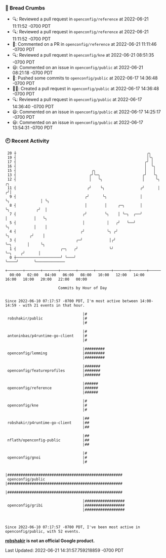 ### 🍞 Bread Crumbs

 * 🔍: Reviewed a pull request in  `openconfig/reference` at 2022-06-21 11:11:52 -0700 PDT
 * 🔍: Reviewed a pull request in  `openconfig/reference` at 2022-06-21 11:11:52 -0700 PDT
 * 💬: Commented on a PR in  `openconfig/reference` at 2022-06-21 11:11:46 -0700 PDT
 * 🔍: Reviewed a pull request in  `openconfig/kne` at 2022-06-21 08:51:35 -0700 PDT
 * 😃: Commented on an issue in `openconfig/public` at 2022-06-21 08:21:18 -0700 PDT
 * 🚢: Pushed some commits to `openconfig/public` at 2022-06-17 14:36:48 -0700 PDT
 * ✍🏼: Created a pull request in `openconfig/public` at 2022-06-17 14:36:48 -0700 PDT
 * 🔍: Reviewed a pull request in  `openconfig/public` at 2022-06-17 14:36:40 -0700 PDT
 * 😃: Commented on an issue in `openconfig/public` at 2022-06-17 14:25:17 -0700 PDT
 * 😃: Commented on an issue in `openconfig/public` at 2022-06-17 13:54:31 -0700 PDT

### 🕘 Recent Activity
```
 20 ┼                                                           ╭╮
 19 ┤                                                           │╰╮
 17 ┤                                                          ╭╯ │
 16 ┤                                                          │  ╰╮
 15 ┤                                  ╭╮                      │   │
 13 ┤                                 ╭╯╰─╮                   ╭╯   ╰╮
 12 ┤                                 │   ╰╮                  │     ╰╮                ╭╮
 11 ┤                                ╭╯    ╰╮                ╭╯      │               ╭╯│
  9 ┤                               ╭╯      ╰╮               │       ╰╮              │ ╰╮
  8 ┤                               │        │     ╭─╮       │        ╰╮            ╭╯  │
  7 ┤                              ╭╯        ╰╮    │ ╰─╮  ╭──╯         │            │   ╰╮
  5 ┤                              │          │   ╭╯   ╰──╯            ╰╮           │    │
  4 ┤                             ╭╯          ╰╮ ╭╯                     ╰╮         ╭╯    │
  3 ┤                           ╭─╯            │╭╯                       ╰─╮       │     ╰╮
  1 ┤                    ╭─╮   ╭╯              ╰╯                          ╰─╮    ╭╯      │
  0 ┼────────────────────╯ ╰───╯                                             ╰────╯       ╰─────────────
    +───────+───────+───────+───────+───────+───────+───────+───────+───────+───────+───────+───────+────
  00:00   02:00   04:00   06:00   08:00   10:00   12:00   14:00   16:00   18:00   20:00   22:00   00:00   

						Commits by Hour of Day


Since 2022-06-10 07:17:57 -0700 PDT, I'm most active between 14:00-14:59 - with 21 events in that hour.

```



```
                                   |#
 robshakir/public                  |#
                                   |#

                                   |#
 antoninbas/p4runtime-go-client    |#
                                   |#

                                   |#########
 openconfig/lemming                |#########
                                   |#########

                                   |#######
 openconfig/featureprofiles        |#######
                                   |#######

                                   |######
 openconfig/reference              |######
                                   |######

                                   |#
 openconfig/kne                    |#
                                   |#

                                   |##
 robshakir/p4runtime-go-client     |##
                                   |##

                                   |##
 nflath/openconfig-public          |##
                                   |##

                                   |#
 openconfig/gnoi                   |#
                                   |#

                                   |####################################################
 openconfig/public                 |####################################################
                                   |####################################################

                                   |##################
 openconfig/gribi                  |##################
                                   |##################



Since 2022-06-10 07:17:57 -0700 PDT, I've been most active in openconfig/public, with 52 events.

```
**[robshakir](mailto:robjs@google.com) is not an official Google product.**  


Last Updated: 2022-06-21 14:31:57.759218859 -0700 PDT
